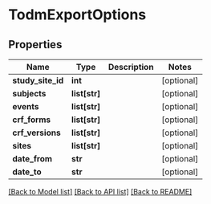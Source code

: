 # TodmExportOptions

## Properties
Name | Type | Description | Notes
------------ | ------------- | ------------- | -------------
**study_site_id** | **int** |  | [optional] 
**subjects** | **list[str]** |  | [optional] 
**events** | **list[str]** |  | [optional] 
**crf_forms** | **list[str]** |  | [optional] 
**crf_versions** | **list[str]** |  | [optional] 
**sites** | **list[str]** |  | [optional] 
**date_from** | **str** |  | [optional] 
**date_to** | **str** |  | [optional] 

[[Back to Model list]](../README.md#documentation-for-models) [[Back to API list]](../README.md#documentation-for-api-endpoints) [[Back to README]](../README.md)


